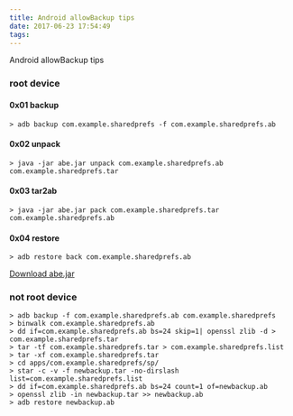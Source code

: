 ```yaml
---
title: Android allowBackup tips
date: 2017-06-23 17:54:49
tags:
---
```


Android allowBackup tips

### root device
#### 0x01 backup
```
> adb backup com.example.sharedprefs -f com.example.sharedprefs.ab
```
#### 0x02 unpack
```
> java -jar abe.jar unpack com.example.sharedprefs.ab com.example.sharedprefs.tar
```
#### 0x03 tar2ab
```
> java -jar abe.jar pack com.example.sharedprefs.tar com.example.sharedprefs.ab
```
#### 0x04 restore
```
> adb restore back com.example.sharedprefs.ab
```
[Download abe.jar](http://jaist.dl.sourceforge.net/project/adbextractor/abe.jar)
### not root device
```
> adb backup -f com.example.sharedprefs.ab com.example.sharedprefs
> binwalk com.example.sharedprefs.ab
> dd if=com.example.sharedprefs.ab bs=24 skip=1| openssl zlib -d > com.example.sharedprefs.tar
> tar -tf com.example.sharedprefs.tar > com.example.sharedprefs.list
> tar -xf com.example.sharedprefs.tar
> cd apps/com.example.sharedprefs/sp/
> star -c -v -f newbackup.tar -no-dirslash list=com.example.sharedprefs.list
> dd if=com.example.sharedprefs.ab bs=24 count=1 of=newbackup.ab
> openssl zlib -in newbackup.tar >> newbackup.ab
> adb restore newbackup.ab
```
